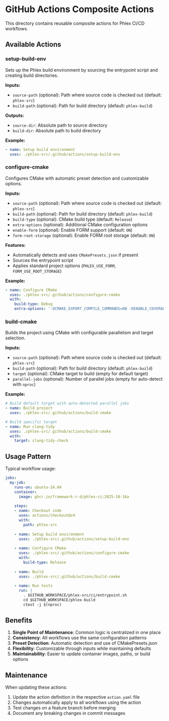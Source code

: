 # GitHub Actions Composite Actions

This directory contains reusable composite actions for Phlex CI/CD workflows.

## Available Actions

### setup-build-env

Sets up the Phlex build environment by sourcing the entrypoint script and creating build directories.

**Inputs:**

- `source-path` (optional): Path where source code is checked out (default: `phlex-src`)
- `build-path` (optional): Path for build directory (default: `phlex-build`)

**Outputs:**

- `source-dir`: Absolute path to source directory
- `build-dir`: Absolute path to build directory

**Example:**

```yaml
- name: Setup build environment
  uses: ./phlex-src/.github/actions/setup-build-env
```

### configure-cmake

Configures CMake with automatic preset detection and customizable options.

**Inputs:**

- `source-path` (optional): Path where source code is checked out (default: `phlex-src`)
- `build-path` (optional): Path for build directory (default: `phlex-build`)
- `build-type` (optional): CMake build type (default: `Release`)
- `extra-options` (optional): Additional CMake configuration options
- `enable-form` (optional): Enable FORM support (default: `ON`)
- `form-root-storage` (optional): Enable FORM root storage (default: `ON`)

**Features:**

- Automatically detects and uses `CMakePresets.json` if present
- Sources the entrypoint script
- Applies standard project options (`PHLEX_USE_FORM`, `FORM_USE_ROOT_STORAGE`)

**Example:**

```yaml
- name: Configure CMake
  uses: ./phlex-src/.github/actions/configure-cmake
  with:
    build-type: Debug
    extra-options: '-DCMAKE_EXPORT_COMPILE_COMMANDS=ON -DENABLE_COVERAGE=ON'
```

### build-cmake

Builds the project using CMake with configurable parallelism and target selection.

**Inputs:**

- `source-path` (optional): Path where source code is checked out (default: `phlex-src`)
- `build-path` (optional): Path for build directory (default: `phlex-build`)
- `target` (optional): CMake target to build (empty for default target)
- `parallel-jobs` (optional): Number of parallel jobs (empty for auto-detect with `nproc`)

**Example:**

```yaml
# Build default target with auto-detected parallel jobs
- name: Build project
  uses: ./phlex-src/.github/actions/build-cmake

# Build specific target
- name: Run clang-tidy
  uses: ./phlex-src/.github/actions/build-cmake
  with:
    target: clang-tidy-check
```

## Usage Pattern

Typical workflow usage:

```yaml
jobs:
  my-job:
    runs-on: ubuntu-24.04
    container:
      image: ghcr.io/framework-r-d/phlex-ci:2025-10-16a
    
    steps:
    - name: Checkout code
      uses: actions/checkout@v4
      with:
        path: phlex-src
    
    - name: Setup build environment
      uses: ./phlex-src/.github/actions/setup-build-env
    
    - name: Configure CMake
      uses: ./phlex-src/.github/actions/configure-cmake
      with:
        build-type: Release
    
    - name: Build
      uses: ./phlex-src/.github/actions/build-cmake
    
    - name: Run tests
      run: |
        . $GITHUB_WORKSPACE/phlex-src/ci/entrypoint.sh
        cd $GITHUB_WORKSPACE/phlex-build
        ctest -j $(nproc)
```

## Benefits

1. **Single Point of Maintenance**: Common logic is centralized in one place
2. **Consistency**: All workflows use the same configuration patterns
3. **Preset Detection**: Automatic detection and use of CMakePresets.json
4. **Flexibility**: Customizable through inputs while maintaining defaults
5. **Maintainability**: Easier to update container images, paths, or build options

## Maintenance

When updating these actions:

1. Update the action definition in the respective `action.yaml` file
2. Changes automatically apply to all workflows using the action
3. Test changes on a feature branch before merging
4. Document any breaking changes in commit messages
